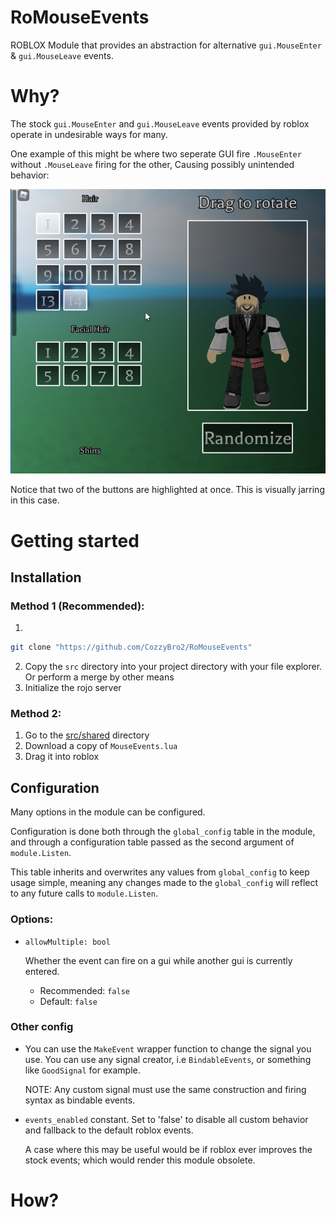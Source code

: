 # RoMouseEvents
ROBLOX Module that provides an abstraction for alternative `gui.MouseEnter` &amp; `gui.MouseLeave` events. 

# Why?

The stock `gui.MouseEnter` and `gui.MouseLeave` events provided by roblox operate in undesirable ways for many.

One example of this might be where two seperate GUI fire `.MouseEnter` without `.MouseLeave` firing for the other,
Causing possibly unintended behavior:

![example](./Resources/mouseleave-weird.png)

Notice that two of the buttons are highlighted at once. This is visually jarring in this case.

# Getting started

## Installation

### Method 1 (Recommended):

1. 
```bash
git clone "https://github.com/CozzyBro2/RoMouseEvents"
```
2. Copy the `src` directory into your project directory with your file explorer. Or perform a merge by other means
3. Initialize the rojo server

### Method 2:

1. Go to the [src/shared](/src/shared/) directory
2. Download a copy of `MouseEvents.lua`
3. Drag it into roblox

## Configuration

Many options in the module can be configured.

Configuration is done both through the `global_config` table in the module,
and through a configuration table passed as the second argument of `module.Listen`.

This table inherits and overwrites any values from `global_config` to keep usage simple,
meaning any changes made to the `global_config` will reflect to any future calls to `module.Listen`.

### Options:

* `allowMultiple: bool`

	Whether the event can fire on a gui while another gui is currently entered.

	* Recommended: `false`
	* Default: `false`

### Other config

* You can use the `MakeEvent` wrapper function to change the signal you use.
	You can use any signal creator, i.e `BindableEvents`, or something like `GoodSignal` for example.

	NOTE: Any custom signal must use the same construction and firing syntax as bindable events.

* `events_enabled` constant.
	Set to 'false' to disable all custom behavior
	and fallback to the default roblox events.

	A case where this may be useful would be if roblox ever improves
	the stock events; which would render this module obsolete.


# How?

